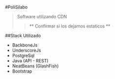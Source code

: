 #PoliSílabo
>Software utilizando CDN
>>** Confirmar si los dejamos estaticos **

##Stack Utilizado
* BackboneJs
* UnderscoreJs
* PostgreSql
* Java (API - REST)
* NeatBeans (GlashFish)
* Bootstrap

